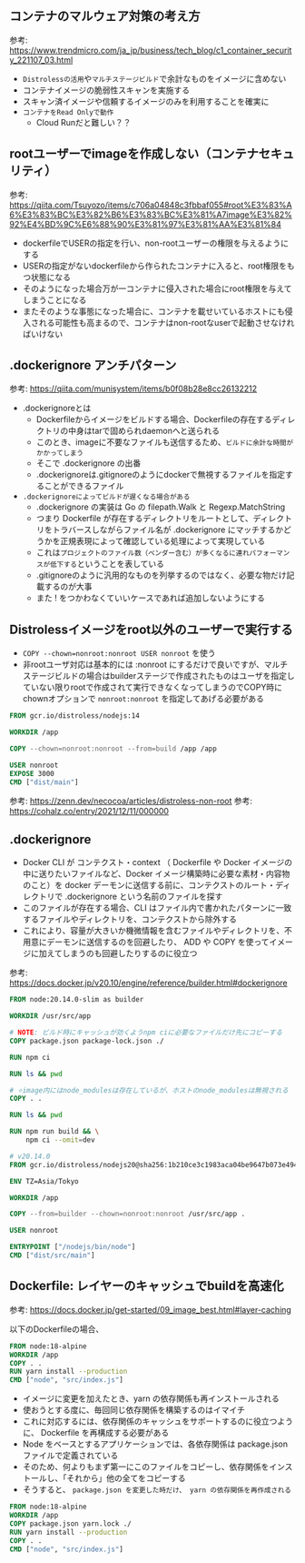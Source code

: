 ## コンテナのマルウェア対策の考え方

参考: https://www.trendmicro.com/ja_jp/business/tech_blog/c1_container_security_221107_03.html

- `Distrolessの活用`や`マルチステージビルド`で余計なものをイメージに含めない
- コンテナイメージの脆弱性スキャンを実施する
- スキャン済イメージや信頼するイメージのみを利用することを確実に
- `コンテナをRead Onlyで動作`
  - Cloud Runだと難しい？？

## rootユーザーでimageを作成しない（コンテナセキュリティ）

参考: https://qiita.com/Tsuyozo/items/c706a04848c3fbbaf055#root%E3%83%A6%E3%83%BC%E3%82%B6%E3%83%BC%E3%81%A7image%E3%82%92%E4%BD%9C%E6%88%90%E3%81%97%E3%81%AA%E3%81%84

- dockerfileでUSERの指定を行い、non-rootユーザーの権限を与えるようにする
- USERの指定がないdockerfileから作られたコンテナに入ると、root権限をもつ状態になる
- そのようになった場合万が一コンテナに侵入された場合にroot権限を与えてしまうことになる
- またそのような事態になった場合に、コンテナを載せいているホストにも侵入される可能性も高まるので、コンテナはnon-rootなuserで起動させなければいけない

## .dockerignore アンチパターン

参考: https://qiita.com/munisystem/items/b0f08b28e8cc26132212

- .dockerignoreとは
  - Dockerfileからイメージをビルドする場合、Dockerfileの存在するディレクトリの中身はtarで固められdaemonへと送られる
  - このとき、imageに不要なファイルも送信するため、`ビルドに余計な時間がかかってしまう`
  - そこで .dockerignore の出番
  - .dockerignoreは.gitignoreのようにdockerで無視するファイルを指定することができるファイル
- `.dockerignoreによってビルドが遅くなる場合がある`
  - .dockerignore の実装は Go の filepath.Walk と Regexp.MatchString
  - つまり Dockerfile が存在するディレクトリをルートとして、ディレクトリをトラバースしながらファイル名が .dockerignore にマッチするかどうかを正規表現によって確認している処理によって実現している
  - これは`プロジェクトのファイル数（ベンダー含む）が多くなるに連れパフォーマンスが低下する`ということを表している
  - .gitignoreのように汎用的なものを列挙するのではなく、必要な物だけ記載するのが大事
  - また ! をつかわなくていいケースであれば追加しないようにする

## Distrolessイメージをroot以外のユーザーで実行する

- `COPY --chown=nonroot:nonroot USER nonroot` を使う
- 非rootユーザ対応は基本的には :nonroot にするだけで良いですが、マルチステージビルドの場合はbuilderステージで作成されたものはユーザを指定していない限りrootで作成されて実行できなくなってしまうのでCOPY時にchownオプションで `nonroot:nonroot` を指定してあげる必要がある

```dockerfile
FROM gcr.io/distroless/nodejs:14

WORKDIR /app

COPY --chown=nonroot:nonroot --from=build /app /app

USER nonroot
EXPOSE 3000
CMD ["dist/main"]
```

参考: https://zenn.dev/necocoa/articles/distroless-non-root
参考: https://cohalz.co/entry/2021/12/11/000000

## .dockerignore

- Docker CLI が コンテクスト・context （ Dockerfile や Docker イメージの中に送りたいファイルなど、Docker イメージ構築時に必要な素材・内容物のこと）を docker デーモンに送信する前に、コンテクストのルート・ディレクトリで .dockerignore という名前のファイルを探す
- このファイルが存在する場合、CLI はファイル内で書かれたパターンに一致するファイルやディレクトリを、コンテクストから除外する
- これにより、容量が大きいか機微情報を含むファイルやディレクトリを、不用意にデーモンに送信するのを回避したり、 ADD や COPY を使ってイメージに加えてしまうのも回避したりするのに役立つ

参考: https://docs.docker.jp/v20.10/engine/reference/builder.html#dockerignore

```dockerfile
FROM node:20.14.0-slim as builder

WORKDIR /usr/src/app

# NOTE: ビルド時にキャッシュが効くようnpm ciに必要なファイルだけ先にコピーする
COPY package.json package-lock.json ./

RUN npm ci

RUN ls && pwd

# ⭐️image内にはnode_modulesは存在しているが、ホストのnode_modulesは無視される
COPY . .

RUN ls && pwd

RUN npm run build && \
	npm ci --omit=dev

# v20.14.0
FROM gcr.io/distroless/nodejs20@sha256:1b210ce3c1983aca04be9647b073e494bb75f02902a3ad086537fab72807ee73

ENV TZ=Asia/Tokyo

WORKDIR /app

COPY --from=builder --chown=nonroot:nonroot /usr/src/app .

USER nonroot

ENTRYPOINT ["/nodejs/bin/node"]
CMD ["dist/src/main"]
```

## Dockerfile: レイヤーのキャッシュでbuildを高速化

参考: https://docs.docker.jp/get-started/09_image_best.html#layer-caching

以下のDockerfileの場合、

```dockerfile
FROM node:18-alpine
WORKDIR /app
COPY . .
RUN yarn install --production
CMD ["node", "src/index.js"]
```

- イメージに変更を加えたとき、yarn の依存関係も再インストールされる
- 使おうとする度に、毎回同じ依存関係を構築するのはイマイチ
- これに対応するには、依存関係のキャッシュをサポートするのに役立つように、 Dockerfile を再構成する必要がある
- Node をベースとするアプリケーションでは、各依存関係は package.json ファイルで定義されている
- そのため、何よりもまず第一にこのファイルをコピーし、依存関係をインストールし、「それから」他の全てをコピーする
- そうすると、 `package.json を変更した時だけ、 yarn の依存関係を再作成される`

```dockerfile
FROM node:18-alpine
WORKDIR /app
COPY package.json yarn.lock ./
RUN yarn install --production
COPY . .
CMD ["node", "src/index.js"]
```
